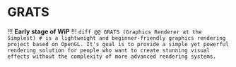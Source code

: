 # GRATS
!!! **Early stage of WiP** !!! 
```diff @@ GRATS (Graphics Renderer at the Simplest) # is a lightweight and beginner-friendly graphics rendering project based on OpenGL. It's goal is to provide a simple yet powerful rendering solution for people who want to create stunning visual effects without the complexity of more advanced rendering systems.```
